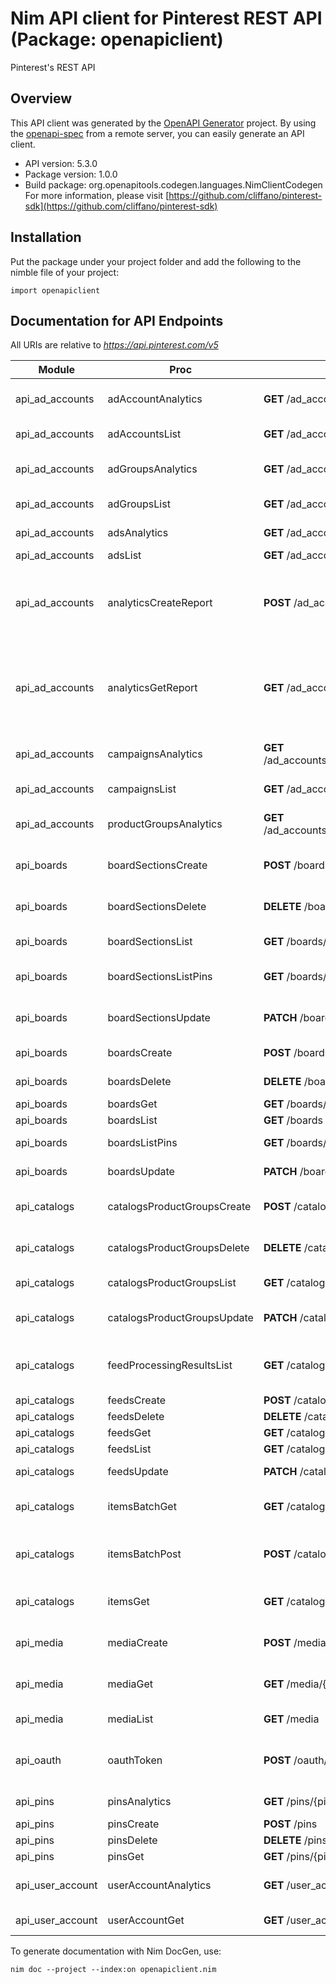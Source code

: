 # Nim API client for Pinterest REST API (Package: openapiclient)

Pinterest's REST API

## Overview

This API client was generated by the [OpenAPI Generator](https://openapi-generator.tech) project.  By using the [openapi-spec](https://openapis.org) from a remote server, you can easily generate an API client.

- API version: 5.3.0
- Package version: 1.0.0
- Build package: org.openapitools.codegen.languages.NimClientCodegen
    For more information, please visit [https://github.com/cliffano/pinterest-sdk](https://github.com/cliffano/pinterest-sdk)

## Installation

Put the package under your project folder and add the following to the nimble file of your project:

```
import openapiclient
```

## Documentation for API Endpoints

All URIs are relative to *https://api.pinterest.com/v5*

Module | Proc | HTTP request | Description
------------ | ------------- | ------------- | -------------
api_ad_accounts | adAccountAnalytics | **GET** /ad_accounts/{ad_account_id}/analytics | Get ad account analytics
api_ad_accounts | adAccountsList | **GET** /ad_accounts | List ad accounts
api_ad_accounts | adGroupsAnalytics | **GET** /ad_accounts/{ad_account_id}/ad_groups/analytics | Get ad group analytics
api_ad_accounts | adGroupsList | **GET** /ad_accounts/{ad_account_id}/ad_groups | List ad groups
api_ad_accounts | adsAnalytics | **GET** /ad_accounts/{ad_account_id}/ads/analytics | Get ad analytics
api_ad_accounts | adsList | **GET** /ad_accounts/{ad_account_id}/ads | List ads
api_ad_accounts | analyticsCreateReport | **POST** /ad_accounts/{ad_account_id}/reports | Create async request for an account analytics report
api_ad_accounts | analyticsGetReport | **GET** /ad_accounts/{ad_account_id}/reports | Get the account analytics report created by the async call
api_ad_accounts | campaignsAnalytics | **GET** /ad_accounts/{ad_account_id}/campaigns/analytics | Get campaign analytics
api_ad_accounts | campaignsList | **GET** /ad_accounts/{ad_account_id}/campaigns | List campaigns
api_ad_accounts | productGroupsAnalytics | **GET** /ad_accounts/{ad_account_id}/product_groups/analytics | Get product group analytics
api_boards | boardSectionsCreate | **POST** /boards/{board_id}/sections | Create board section
api_boards | boardSectionsDelete | **DELETE** /boards/{board_id}/sections/{section_id} | Delete board section
api_boards | boardSectionsList | **GET** /boards/{board_id}/sections | List board sections
api_boards | boardSectionsListPins | **GET** /boards/{board_id}/sections/{section_id}/pins | List Pins on board section
api_boards | boardSectionsUpdate | **PATCH** /boards/{board_id}/sections/{section_id} | Update board section
api_boards | boardsCreate | **POST** /boards | Create board
api_boards | boardsDelete | **DELETE** /boards/{board_id} | Delete board
api_boards | boardsGet | **GET** /boards/{board_id} | Get board
api_boards | boardsList | **GET** /boards | List boards
api_boards | boardsListPins | **GET** /boards/{board_id}/pins | List Pins on board
api_boards | boardsUpdate | **PATCH** /boards/{board_id} | Update board
api_catalogs | catalogsProductGroupsCreate | **POST** /catalogs/product_groups | Create product group
api_catalogs | catalogsProductGroupsDelete | **DELETE** /catalogs/product_groups/{product_group_id} | Delete product group
api_catalogs | catalogsProductGroupsList | **GET** /catalogs/product_groups | Get product groups list
api_catalogs | catalogsProductGroupsUpdate | **PATCH** /catalogs/product_groups/{product_group_id} | Update product group
api_catalogs | feedProcessingResultsList | **GET** /catalogs/feeds/{feed_id}/processing_results | List processing results for a given feed
api_catalogs | feedsCreate | **POST** /catalogs/feeds | Create feed
api_catalogs | feedsDelete | **DELETE** /catalogs/feeds/{feed_id} | Delete feed
api_catalogs | feedsGet | **GET** /catalogs/feeds/{feed_id} | Get feed
api_catalogs | feedsList | **GET** /catalogs/feeds | List feeds
api_catalogs | feedsUpdate | **PATCH** /catalogs/feeds/{feed_id} | Update feed
api_catalogs | itemsBatchGet | **GET** /catalogs/items/batch/{batch_id} | Get catalogs items batch
api_catalogs | itemsBatchPost | **POST** /catalogs/items/batch | Perform an operation on an item batch
api_catalogs | itemsGet | **GET** /catalogs/items | Get catalogs items
api_media | mediaCreate | **POST** /media | Register media upload
api_media | mediaGet | **GET** /media/{media_id} | Get media upload details
api_media | mediaList | **GET** /media | List media uploads
api_oauth | oauthToken | **POST** /oauth/token | Generate OAuth access token
api_pins | pinsAnalytics | **GET** /pins/{pin_id}/analytics | Get Pin analytics
api_pins | pinsCreate | **POST** /pins | Create Pin
api_pins | pinsDelete | **DELETE** /pins/{pin_id} | Delete Pin
api_pins | pinsGet | **GET** /pins/{pin_id} | Get Pin
api_user_account | userAccountAnalytics | **GET** /user_account/analytics | Get user account analytics
api_user_account | userAccountGet | **GET** /user_account | Get user account


To generate documentation with Nim DocGen, use:

```
nim doc --project --index:on openapiclient.nim
```
